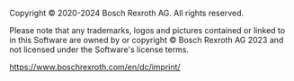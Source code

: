 Copyright © 2020-2024 Bosch Rexroth AG. All rights reserved.

Please note that any trademarks, logos and pictures contained or linked to in this Software are owned by or copyright © Bosch Rexroth AG 2023 and not licensed under the Software's license terms.

<https://www.boschrexroth.com/en/dc/imprint/>

